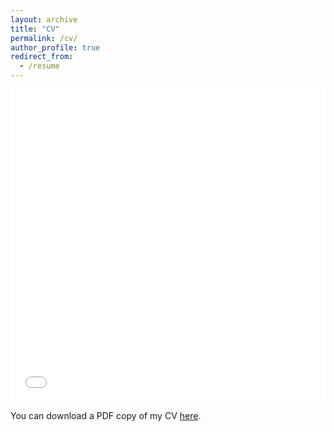 ```yaml
---
layout: archive
title: "CV"
permalink: /cv/
author_profile: true
redirect_from:
  - /resume
---
```


<iframe src="/files/pdf/AcademicCV-Cammarata.pdf" width="100%" height="500" frameborder="no" border="0" marginwidth="0" marginheight="0"></iframe>

You can download a PDF copy of my CV [here](/files/pdf/AcademicCV-Cammarata.pdf).

